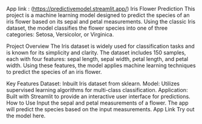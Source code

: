 App link : (https://predictivemodel.streamlit.app/)
Iris Flower Prediction
This project is a machine learning model designed to predict the species of an iris flower based on its sepal and petal measurements. Using the classic Iris dataset, the model classifies the flower species into one of three categories: Setosa, Versicolor, or Virginica.

Project Overview
The Iris dataset is widely used for classification tasks and is known for its simplicity and clarity. The dataset includes 150 samples, each with four features: sepal length, sepal width, petal length, and petal width. Using these features, the model applies machine learning techniques to predict the species of an iris flower.

Key Features
Dataset: Inbuilt Iris dataset from sklearn.
Model: Utilizes supervised learning algorithms for multi-class classification.
Application: Built with Streamlit to provide an interactive user interface for predictions.
How to Use
Input the sepal and petal measurements of a flower.
The app will predict the species based on the input measurements.
App Link
Try out the model here.
